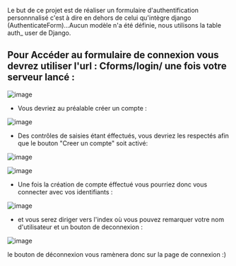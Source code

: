 Le but de ce projet est de réaliser un formulaire d'authentification personnnalisé c'est à dire en dehors de celui qu'intègre django (AuthenticateForm)...Aucun modèle n'a été définie, nous utilisons la table auth_
user de Django.

## Pour Accéder au formulaire de connexion vous devrez utiliser l'url : Cforms/login/ une fois votre serveur lancé :

![image](https://github.com/Cyrille-18/Custom-Authentification-Form-in-Django/assets/139923585/2df3cb13-d715-4d4d-a81c-e2e286c48d4f)

+ Vous devriez au préalable créer un compte :

![image](https://github.com/Cyrille-18/Custom-Authentification-Form-in-Django/assets/139923585/d08666ad-5b13-494f-9d1a-39f48730dedd)

+ Des contrôles de saisies étant éffectués, vous devriez les respectés afin que le bouton "Creer un compte" soit activé:

![image](https://github.com/Cyrille-18/Custom-Authentification-Form-in-Django/assets/139923585/2ecfca7b-5725-4bbc-80c2-3cf0a273f6d5)


![image](https://github.com/Cyrille-18/Custom-Authentification-Form-in-Django/assets/139923585/e5ee2cbd-d285-479c-875b-7bc4155ad04d)


+ Une fois la création de compte éffectué vous pourriez donc vous connecter avec vos identifiants :

![image](https://github.com/Cyrille-18/Custom-Authentification-Form-in-Django/assets/139923585/9ed864e0-8ee3-4aa9-88b1-97e22f30941c)

+ et vous serez diriger vers l'index où vous pouvez remarquer votre nom d'utilisateur et un bouton de deconnexion :

![image](https://github.com/Cyrille-18/Custom-Authentification-Form-in-Django/assets/139923585/0ef91e09-556b-4f8e-a317-ed0b5704f965)

le bouton de déconnexion vous ramènera donc sur la page de connexion :)

